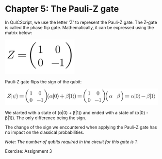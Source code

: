 # Chapter 5: The Pauli-Z gate

In QuICScript, we use the letter 'Z' to represent the Pauli-Z gate. The Z-gate is called the phase flip gate. Mathematically, it can be expressed using the matrix below:

![Matrix](../demos/fig/Pauli-Z.png)

Pauli-Z gate flips the sign of the qubit:

![Linear Algebra](../demos/fig/Pauli-Z2.png)

We started with a state of (α|0⟩ + β|1⟩) and ended with a state of (α|0⟩ - β|1⟩). The only difference being the sign.

The change of the sign we encountered when applying the Pauli-Z gate has no impact on the classical probabilities.

_Note: The number of qubits required in the circuit for this gate is 1._

Exercise: Assignment 3
